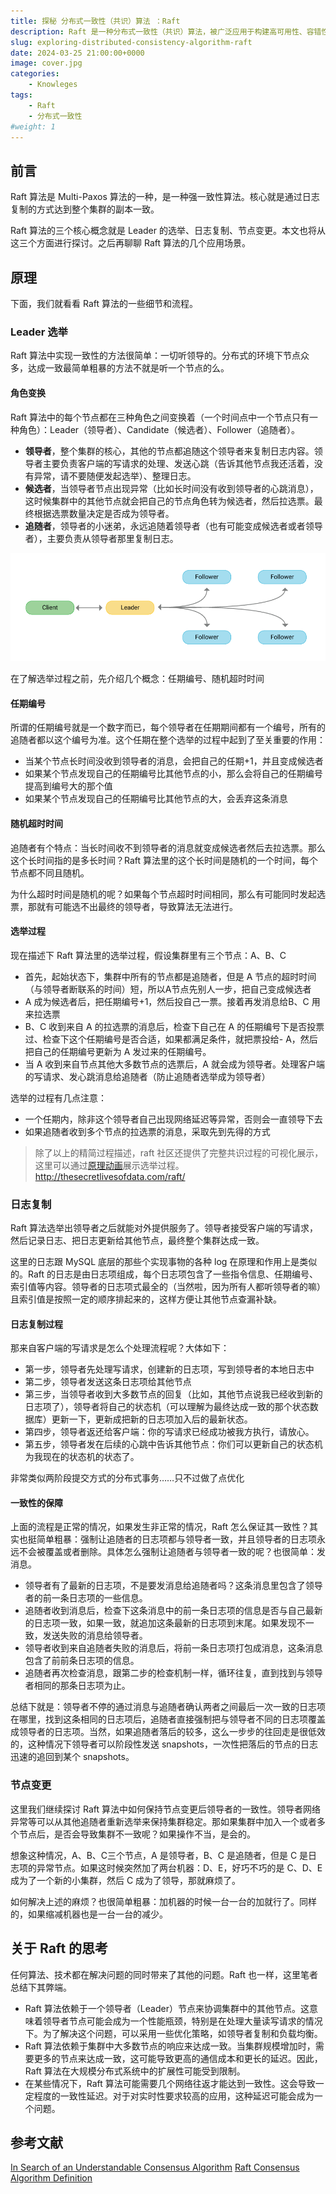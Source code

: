 ```yaml
---
title: 探秘 分布式一致性（共识）算法 ：Raft
description: Raft 是一种分布式一致性（共识）算法，被广泛应用于构建高可用性、容错性强的分布式系统。
slug: exploring-distributed-consistency-algorithm-raft
date: 2024-03-25 21:00:00+0000
image: cover.jpg
categories:
    - Knowleges
tags:
    - Raft
    - 分布式一致性
#weight: 1  
---
```


## 前言

Raft 算法是 Multi-Paxos 算法的一种，是一种强一致性算法。核心就是通过日志复制的方式达到整个集群的副本一致。

Raft 算法的三个核心概念就是 Leader 的选举、日志复制、节点变更。本文也将从这三个方面进行探讨。之后再聊聊 Raft 算法的几个应用场景。

## 原理

下面，我们就看看 Raft 算法的一些细节和流程。

### Leader 选举

Raft 算法中实现一致性的方法很简单：一切听领导的。分布式的环境下节点众多，达成一致最简单粗暴的方法不就是听一个节点的么。

#### 角色变换

Raft 算法中的每个节点都在三种角色之间变换着（一个时间点中一个节点只有一种角色）：Leader（领导者）、Candidate（候选者）、Follower（追随者）。

- **领导者**，整个集群的核心，其他的节点都追随这个领导者来复制日志内容。领导者主要负责客户端的写请求的处理、发送心跳（告诉其他节点我还活着，没有异常，请不要随便发起选举）、整理日志。
- **候选者**，当领导者节点出现异常（比如长时间没有收到领导者的心跳消息），这时候集群中的其他节点就会把自己的节点角色转为候选者，然后拉选票。最终根据选票数量决定是否成为领导者。
- **追随者**，领导者的小迷弟，永远追随着领导者（也有可能变成候选者或者领导者），主要负责从领导者那里复制日志。

![角色示意图](image.png)

在了解选举过程之前，先介绍几个概念：任期编号、随机超时时间

#### 任期编号

所谓的任期编号就是一个数字而已，每个领导者在任期期间都有一个编号，所有的追随者都以这个编号为准。这个任期在整个选举的过程中起到了至关重要的作用：

- 当某个节点长时间没收到领导者的消息，会把自己的任期+1，并且变成候选者
- 如果某个节点发现自己的任期编号比其他节点的小，那么会将自己的任期编号提高到编号大的那个值
- 如果某个节点发现自己的任期编号比其他节点的大，会丢弃这条消息
  
#### 随机超时时间

追随者有个特点：当长时间收不到领导者的消息就变成候选者然后去拉选票。那么这个长时间指的是多长时间？Raft 算法里的这个长时间是随机的一个时间，每个节点都不同且随机。

为什么超时时间是随机的呢？如果每个节点超时时间相同，那么有可能同时发起选票，那就有可能选不出最终的领导者，导致算法无法进行。

#### 选举过程

现在描述下 Raft 算法里的选举过程，假设集群里有三个节点：A、B、C

- 首先，起始状态下，集群中所有的节点都是追随者，但是 A 节点的超时时间（与领导者断联系的时间）短，所以A节点先别人一步，把自己变成候选者
- A 成为候选者后，把任期编号+1，然后投自己一票。接着再发消息给B、C 用来拉选票
- B、C 收到来自 A 的拉选票的消息后，检查下自己在 A 的任期编号下是否投票过、检查下这个任期编号是否合适，如果都满足条件，就把票投给- A，然后把自己的任期编号更新为 A 发过来的任期编号。
- 当 A 收到来自节点其他大多数节点的选票后，A 就会成为领导者。处理客户端的写请求、发心跳消息给追随者（防止追随者选举成为领导者）

选举的过程有几点注意：

- 一个任期内，除非这个领导者自己出现网络延迟等异常，否则会一直领导下去
- 如果追随者收到多个节点的拉选票的消息，采取先到先得的方式

> 除了以上的精简过程描述，raft 社区还提供了完整共识过程的可视化展示，这里可以通过[原理动画](http://thesecretlivesofdata.com/raft/)展示选举过程。 http://thesecretlivesofdata.com/raft/

### 日志复制

Raft 算法选举出领导者之后就能对外提供服务了。领导者接受客户端的写请求，然后记录日志、把日志更新给其他节点，最终整个集群达成一致。

这里的日志跟 MySQL 底层的那些个实现事物的各种 log 在原理和作用上是类似的。Raft 的日志是由日志项组成，每个日志项包含了一些指令信息、任期编号、索引值等内容。领导者的日志项式最全的（当然啦，因为所有人都听领导者的嘛）且索引值是按照一定的顺序排起来的，这样方便让其他节点查漏补缺。

#### 日志复制过程

那来自客户端的写请求是怎么个处理流程呢？大体如下：

- 第一步，领导者先处理写请求，创建新的日志项，写到领导者的本地日志中
- 第二步，领导者发送这条日志项给其他节点
- 第三步，当领导者收到大多数节点的回复（比如，其他节点说我已经收到新的日志项了），领导者将自己的状态机（可以理解为最终达成一致的那个状态数据库）更新一下，更新成把新的日志项加入后的最新状态。
- 第四步，领导者返还给客户端：你的写请求已经成功被我方执行，请放心。
- 第五步，领导者发在后续的心跳中告诉其他节点：你们可以更新自己的状态机为我现在的状态机的状态了。

非常类似两阶段提交方式的分布式事务……只不过做了点优化

#### 一致性的保障

上面的流程是正常的情况，如果发生非正常的情况，Raft 怎么保证其一致性？其实也挺简单粗暴：强制让追随者的日志项都与领导者一致，并且领导者的日志项永远不会被覆盖或者删除。具体怎么强制让追随者与领导者一致的呢？也很简单：发消息。

- 领导者有了最新的日志项，不是要发消息给追随者吗？这条消息里包含了领导者的前一条日志项的一些信息。
- 追随者收到消息后，检查下这条消息中的前一条日志项的信息是否与自己最新的日志项一致，如果一致，就追加这条最新的日志项到末尾。如果发现不一致，发送失败的消息给领导者。
- 领导者收到来自追随者失败的消息后，将前一条日志项打包成消息，这条消息包含了前前条日志项的信息。
- 追随者再次检查消息，跟第二步的检查机制一样，循环往复，直到找到与领导者相同的那条日志项为止。

总结下就是：领导者不停的通过消息与追随者确认两者之间最后一次一致的日志项在哪里，找到这条相同的日志项后，追随者直接强制把与领导者不同的日志项覆盖成领导者的日志项。当然，如果追随者落后的较多，这么一步步的往回走是很低效的，这种情况下领导者可以阶段性发送 snapshots，一次性把落后的节点的日志迅速的追回到某个 snapshots。

### 节点变更

这里我们继续探讨 Raft 算法中如何保持节点变更后领导者的一致性。领导者网络异常等可以从其他追随者重新选举来保持集群稳定。那如果集群中加入一个或者多个节点后，是否会导致集群不一致呢？如果操作不当，是会的。

想象这种情况，A、B、C三个节点，A 是领导者，B、C 是追随者，但是 C 是日志项的异常节点。如果这时候突然加了两台机器：D、E，好巧不巧的是 C、D、E 成为了一个新的小集群，然后 C 成为了领导，那就麻烦了。

如何解决上述的麻烦？也很简单粗暴：加机器的时候一台一台的加就行了。同样的，如果缩减机器也是一台一台的减少。

## 关于 Raft 的思考

任何算法、技术都在解决问题的同时带来了其他的问题。Raft 也一样，这里笔者总结下其弊端。

- Raft 算法依赖于一个领导者（Leader）节点来协调集群中的其他节点。这意味着领导者节点可能会成为一个性能瓶颈，特别是在处理大量读写请求的情况下。为了解决这个问题，可以采用一些优化策略，如领导者复制和负载均衡。
- Raft 算法依赖于集群中大多数节点的响应来达成一致。当集群规模增加时，需要更多的节点来达成一致，这可能导致更高的通信成本和更长的延迟。因此，Raft 算法在大规模分布式系统中的扩展性可能受到限制。
- 在某些情况下，Raft 算法可能需要几个网络往返才能达到一致性。这会导致一定程度的一致性延迟。对于对实时性要求较高的应用，这种延迟可能会成为一个问题。

## 参考文献

[In Search of an Understandable Consensus Algorithm](https://raft.github.io/raft.pdf)
[Raft Consensus Algorithm Definition](https://www.scylladb.com/glossary/raft-consensus-algorithm/)